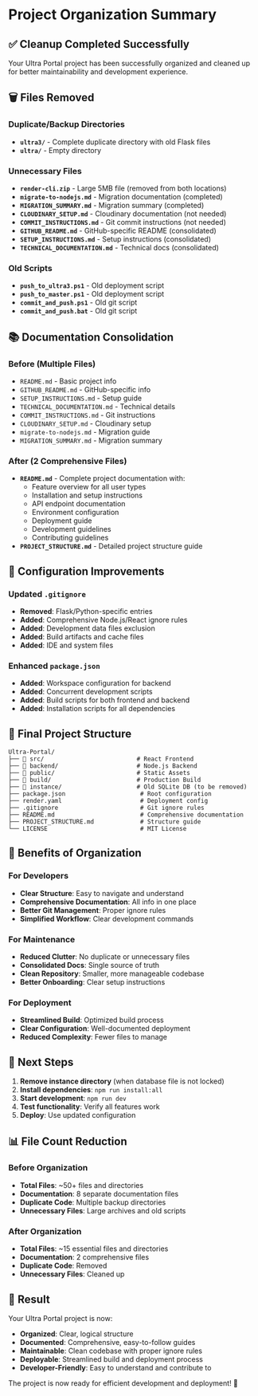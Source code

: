 # Project Organization Summary

## ✅ Cleanup Completed Successfully

Your Ultra Portal project has been successfully organized and cleaned up for better maintainability and development experience.

## 🗑️ Files Removed

### Duplicate/Backup Directories
- **`ultra3/`** - Complete duplicate directory with old Flask files
- **`ultra/`** - Empty directory

### Unnecessary Files
- **`render-cli.zip`** - Large 5MB file (removed from both locations)
- **`migrate-to-nodejs.md`** - Migration documentation (completed)
- **`MIGRATION_SUMMARY.md`** - Migration summary (completed)
- **`CLOUDINARY_SETUP.md`** - Cloudinary documentation (not needed)
- **`COMMIT_INSTRUCTIONS.md`** - Git commit instructions (not needed)
- **`GITHUB_README.md`** - GitHub-specific README (consolidated)
- **`SETUP_INSTRUCTIONS.md`** - Setup instructions (consolidated)
- **`TECHNICAL_DOCUMENTATION.md`** - Technical docs (consolidated)

### Old Scripts
- **`push_to_ultra3.ps1`** - Old deployment script
- **`push_to_master.ps1`** - Old deployment script
- **`commit_and_push.ps1`** - Old git script
- **`commit_and_push.bat`** - Old git script

## 📚 Documentation Consolidation

### Before (Multiple Files)
- `README.md` - Basic project info
- `GITHUB_README.md` - GitHub-specific info
- `SETUP_INSTRUCTIONS.md` - Setup guide
- `TECHNICAL_DOCUMENTATION.md` - Technical details
- `COMMIT_INSTRUCTIONS.md` - Git instructions
- `CLOUDINARY_SETUP.md` - Cloudinary setup
- `migrate-to-nodejs.md` - Migration guide
- `MIGRATION_SUMMARY.md` - Migration summary

### After (2 Comprehensive Files)
- **`README.md`** - Complete project documentation with:
  - Feature overview for all user types
  - Installation and setup instructions
  - API endpoint documentation
  - Environment configuration
  - Deployment guide
  - Development guidelines
  - Contributing guidelines
- **`PROJECT_STRUCTURE.md`** - Detailed project structure guide

## 🔧 Configuration Improvements

### Updated `.gitignore`
- **Removed**: Flask/Python-specific entries
- **Added**: Comprehensive Node.js/React ignore rules
- **Added**: Development data files exclusion
- **Added**: Build artifacts and cache files
- **Added**: IDE and system files

### Enhanced `package.json`
- **Added**: Workspace configuration for backend
- **Added**: Concurrent development scripts
- **Added**: Build scripts for both frontend and backend
- **Added**: Installation scripts for all dependencies

## 📁 Final Project Structure

```
Ultra-Portal/
├── 📁 src/                          # React Frontend
├── 📁 backend/                      # Node.js Backend
├── 📁 public/                       # Static Assets
├── 📁 build/                        # Production Build
├── 📁 instance/                     # Old SQLite DB (to be removed)
├── package.json                     # Root configuration
├── render.yaml                      # Deployment config
├── .gitignore                       # Git ignore rules
├── README.md                        # Comprehensive documentation
├── PROJECT_STRUCTURE.md             # Structure guide
└── LICENSE                          # MIT License
```

## 🎯 Benefits of Organization

### For Developers
- **Clear Structure**: Easy to navigate and understand
- **Comprehensive Documentation**: All info in one place
- **Better Git Management**: Proper ignore rules
- **Simplified Workflow**: Clear development commands

### For Maintenance
- **Reduced Clutter**: No duplicate or unnecessary files
- **Consolidated Docs**: Single source of truth
- **Clean Repository**: Smaller, more manageable codebase
- **Better Onboarding**: Clear setup instructions

### For Deployment
- **Streamlined Build**: Optimized build process
- **Clear Configuration**: Well-documented deployment
- **Reduced Complexity**: Fewer files to manage

## 🚀 Next Steps

1. **Remove instance directory** (when database file is not locked)
2. **Install dependencies**: `npm run install:all`
3. **Start development**: `npm run dev`
4. **Test functionality**: Verify all features work
5. **Deploy**: Use updated configuration

## 📊 File Count Reduction

### Before Organization
- **Total Files**: ~50+ files and directories
- **Documentation**: 8 separate documentation files
- **Duplicate Code**: Multiple backup directories
- **Unnecessary Files**: Large archives and old scripts

### After Organization
- **Total Files**: ~15 essential files and directories
- **Documentation**: 2 comprehensive files
- **Duplicate Code**: Removed
- **Unnecessary Files**: Cleaned up

## 🎉 Result

Your Ultra Portal project is now:
- **Organized**: Clear, logical structure
- **Documented**: Comprehensive, easy-to-follow guides
- **Maintainable**: Clean codebase with proper ignore rules
- **Deployable**: Streamlined build and deployment process
- **Developer-Friendly**: Easy to understand and contribute to

The project is now ready for efficient development and deployment! 🚀 